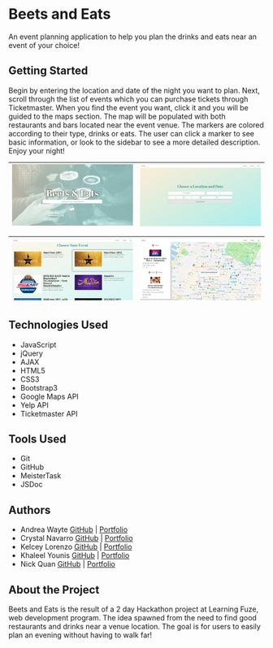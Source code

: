 # Beets and Eats

An event planning application to help you plan the drinks and eats near an event of your choice! 

## Getting Started

Begin by entering the location and date of the night you want to plan. Next, scroll through the list of events which you can purchase tickets through Ticketmaster. When you find the event you want, click it and you will be guided to the maps section. The map will be populated with both restaurants and bars located near the event venue. The markers are colored according to their type, drinks or eats. The user can click a marker to see basic information, or look to the sidebar to see a more detailed description. Enjoy your night!

![Landing Page](client/images/landingpage.jpg) | ![Search for Events](client/images/searchpage.jpg)
:-------------------------:|:-------------------------:

![Listings Page](client/images/listings.jpg) | ![Map Page](client/images/map.jpg)
:-------------------------:|:-------------------------:

## Technologies Used

* JavaScript
* jQuery
* AJAX
* HTML5
* CSS3
* Bootstrap3
* Google Maps API
* Yelp API
* Ticketmaster API

## Tools Used

* Git
* GitHub
* MeisterTask
* JSDoc

## Authors

* Andrea Wayte [GitHub](https://github.com/andreasandpiper) | [Portfolio](https://andreawayte.com/)
* Crystal Navarro [GitHub](https://github.com/xoxocrystyle) | [Portfolio](https://crystalnavarro.com/)
* Kelcey Lorenzo [GitHub](https://github.com/m13kelore) | [Portfolio](https://kelceylorenzo.com/)
* Khaleel Younis [GitHub](https://github.com/stallenvp) | [Portfolio](https://khaleelyounis.com/)
* Nick Quan [GitHub](https://github.com/nickkquan) | [Portfolio](https://nickquan.com)

## About the Project

Beets and Eats is the result of a 2 day Hackathon project at Learning Fuze, web development program. The idea spawned from the need to find good restaurants and drinks near a venue location. The goal is for users to easily plan an evening without having to walk far!



